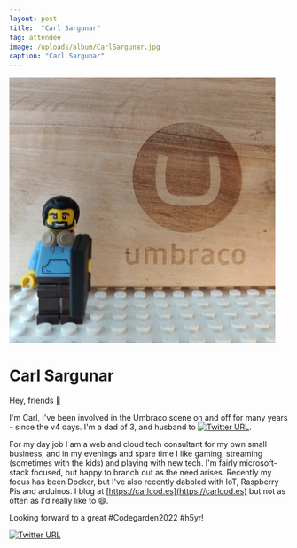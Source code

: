 ```yaml
---
layout: post
title:  "Carl Sargunar"
tag: attendee
image: /uploads/album/CarlSargunar.jpg
caption: "Carl Sargunar"
---
```


![](/uploads/album/CarlSargunar.jpg)
# Carl Sargunar

Hey, friends 👋

I'm Carl, I've been involved in the Umbraco scene on and off for many years - since the v4 days. I'm a dad of 3, and husband to [![Twitter URL](https://img.shields.io/twitter/url/https/twitter.com/hotcupofteapls.svg?style=social&label=Follow%20%40hotcupofteapls)](https://twitter.com/hotcupofteapls). 

For my day job I am a web and cloud tech consultant for my own small business, and in my evenings and spare time I like gaming, streaming (sometimes with the kids) and playing with new tech. I'm fairly microsoft-stack focused, but happy to branch out as the need arises. Recently my focus has been Docker, but I've also recently dabbled with IoT, Raspberry Pis and arduinos. I blog at [https://carlcod.es](https://carlcod.es) but not as often as I'd really like to 😄.

Looking forward to a great #Codegarden2022 #h5yr!

[![Twitter URL](https://img.shields.io/twitter/url/https/twitter.com/carlcod_es.svg?style=social&label=Follow%20%40carlcod_es)](https://twitter.com/carlcod_es)
